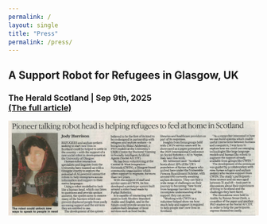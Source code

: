 ```yaml
---
permalink: /
layout: single
title: "Press"
permalink: /press/
---
```


## A Support Robot for Refugees in Glasgow, UK 
### The Herald Scotland | Sep 9th, 2025 <BR/>[(The full article)](https://www.heraldscotland.com/news/25450572.glasgow-university-talking-head-helping-refugees-feel-home/)
![The Refugee Support Robot](../images/20250909_theherlad.png)